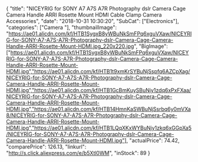 {
	"title": "NICEYRIG for SONY A7 A7S A7R Photography dslr Camera Cage Camera Handle ARRI Rosette Mount HDMI Cable Clamp Camera Accessories",
	"date": "2018-10-31 10:30:20",
	"SubCat": ["Electronics"],
	"categories": ["Camera "],
	"thumbnailImage": "https://ae01.alicdn.com/kf/HTB1SygxB8yWBuNkSmFPq6xguVXaw/NICEYRIG-for-SONY-A7-A7S-A7R-Photography-dslr-Camera-Cage-Camera-Handle-ARRI-Rosette-Mount-HDMI.jpg_220x220.jpg",
	"BigImage": ["https://ae01.alicdn.com/kf/HTB1SygxB8yWBuNkSmFPq6xguVXaw/NICEYRIG-for-SONY-A7-A7S-A7R-Photography-dslr-Camera-Cage-Camera-Handle-ARRI-Rosette-Mount-HDMI.jpg","https://ae01.alicdn.com/kf/HTB1t9xmKrSYBuNjSspfq6AZCpXag/NICEYRIG-for-SONY-A7-A7S-A7R-Photography-dslr-Camera-Cage-Camera-Handle-ARRI-Rosette-Mount-HDMI.jpg","https://ae01.alicdn.com/kf/HTB1GcBmKuySBuNjy1zdq6xPxFXaa/NICEYRIG-for-SONY-A7-A7S-A7R-Photography-dslr-Camera-Cage-Camera-Handle-ARRI-Rosette-Mount-HDMI.jpg","https://ae01.alicdn.com/kf/HTB14HmnKaSWBuNjSsrbq6y0mVXa8/NICEYRIG-for-SONY-A7-A7S-A7R-Photography-dslr-Camera-Cage-Camera-Handle-ARRI-Rosette-Mount-HDMI.jpg","https://ae01.alicdn.com/kf/HTB1LQqXKxWYBuNjy1zkq6xGGpXa5/NICEYRIG-for-SONY-A7-A7S-A7R-Photography-dslr-Camera-Cage-Camera-Handle-ARRI-Rosette-Mount-HDMI.jpg"],
	"actualPrice": 74.42,
	"comparePrice": 126.13,
	"linkurl": "http://s.click.aliexpress.com/e/b5Xtl0WM",
	"inStock": 89
}
